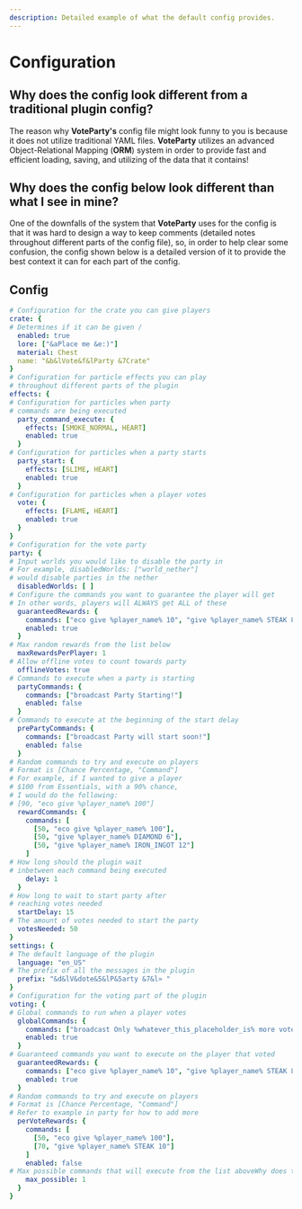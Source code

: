 ```yaml
---
description: Detailed example of what the default config provides.
---
```


# Configuration

## Why does the config look different from a traditional plugin config?

The reason why **VoteParty's** config file might look funny to you is because it does not utilize traditional YAML files. **VoteParty** utilizes an advanced Object-Relational Mapping \(**ORM**\) system in order to provide fast and efficient loading, saving, and utilizing of the data that it contains!

## Why does the config below look different than what I see in mine?

One of the downfalls of the system that **VoteParty** uses for the config is that it was hard to design a way to keep comments \(detailed notes throughout different parts of the config file\), so, in order to help clear some confusion, the config shown below is a detailed version of it to provide the best context it can for each part of the config.

## Config

```yaml
# Configuration for the crate you can give players
crate: {
# Determines if it can be given / 
  enabled: true
  lore: ["&aPlace me &e:)"]
  material: Chest
  name: "&b&lVote&f&lParty &7Crate"
}
# Configuration for particle effects you can play 
# throughout different parts of the plugin
effects: {
# Configuration for particles when party 
# commands are being executed
  party_command_execute: {
    effects: [SMOKE_NORMAL, HEART]
    enabled: true
  }
# Configuration for particles when a party starts
  party_start: {
    effects: [SLIME, HEART]
    enabled: true
  }
# Configuration for particles when a player votes
  vote: {
    effects: [FLAME, HEART]
    enabled: true
  }
}
# Configuration for the vote party
party: {
# Input worlds you would like to disable the party in
# For example, disabledWorlds: ["world_nether"]
# would disable parties in the nether
  disabledWorlds: [ ]
# Configure the commands you want to guarantee the player will get
# In other words, players will ALWAYS get ALL of these
  guaranteedRewards: {
    commands: ["eco give %player_name% 10", "give %player_name% STEAK 8"]
    enabled: true
  }
# Max random rewards from the list below
  maxRewardsPerPlayer: 1
# Allow offline votes to count towards party
  offlineVotes: true
# Commands to execute when a party is starting
  partyCommands: {
    commands: ["broadcast Party Starting!"]
    enabled: false
  }
# Commands to execute at the beginning of the start delay
  prePartyCommands: {
    commands: ["broadcast Party will start soon!"]
    enabled: false
  }
# Random commands to try and execute on players
# Format is [Chance Percentage, "Command"]
# For example, if I wanted to give a player
# $100 from Essentials, with a 90% chance,
# I would do the following:
# [90, "eco give %player_name% 100"]
  rewardCommands: {
    commands: [
      [50, "eco give %player_name% 100"],
      [50, "give %player_name% DIAMOND 6"],
      [50, "give %player_name% IRON_INGOT 12"]
    ]
# How long should the plugin wait 
# inbetween each command being executed
    delay: 1
  }
# How long to wait to start party after 
# reaching votes needed
  startDelay: 15
# The amount of votes needed to start the party
  votesNeeded: 50
}
settings: {
# The default language of the plugin
  language: "en_US"
# The prefix of all the messages in the plugin
  prefix: "&d&lV&dote&5&lP&5arty &7&l» "
}
# Configuration for the voting part of the plugin
voting: {
# Global commands to run when a player votes
  globalCommands: {
    commands: ["broadcast Only %whatever_this_placeholder_is% more votes until a VoteParty!"]
    enabled: true
  }
# Guaranteed commands you want to execute on the player that voted
  guaranteedRewards: {
    commands: ["eco give %player_name% 10", "give %player_name% STEAK 8"]
    enabled: true
  }
# Random commands to try and execute on players
# Format is [Chance Percentage, "Command"]
# Refer to example in party for how to add more
  perVoteRewards: {
    commands: [
      [50, "eco give %player_name% 100"],
      [70, "give %player_name% STEAK 10"]
    ]
    enabled: false
# Max possible commands that will execute from the list aboveWhy does the config look different from a traditional plugin config?
    max_possible: 1
  }
}
```



